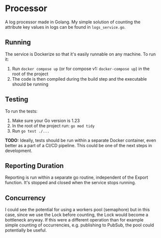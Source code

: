 # Processor

A log processor made in Golang. My simple solution of counting the attribute key values in logs can be found in `logs_service.go`.

## Running

The service is Dockerize so that it's easily runnable on any machine. To run it:

1. Run `docker compose up` (or for compose v1: `docker-compose up`) in the root of the project
2. The code is then compiled during the build step and the executable should be running

## Testing

To run the tests:

1. Make sure your Go version is 1.23
2. In the root of the project run: `go mod tidy`
3. Run `go test ./...`

**TODO:**
Ideally, tests should be run within a separate Docker container, even better as a part of a CI/CD pipeline. This could be one of the next steps in development.

## Reporting Duration

Reporting is run within a separate go routine, independent of the Export function. It's stopped and closed when the service stops running.

## Concurrency

I could see the potential for using a workers pool (semaphore) but in this case, since we use the Lock before counting, the Lock would become a bottleneck anyway. If this were a different operation than for example simple counting of occurrencies, e.g. publishing to PubSub, the pool could potentially be useful.
